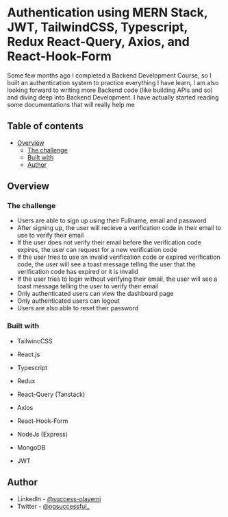 # Authentication using MERN Stack, JWT, TailwindCSS, Typescript, Redux React-Query, Axios, and React-Hook-Form

Some few months ago I completed a Backend Development Course, so I built an authentication system to practice everything I
have learn, I am also looking forward to writing more Backend code (like building APIs and so) and diving deep into Backend
Development. I have actually started reading some documentations that will really help me

## Table of contents

- [Overview](#overview)
  - [The challenge](#the-challenge)
  - [Built with](#built-with)
  - [Author](#author)

## Overview

### The challenge

- Users are able to sign up using their Fullname, email and password
- After signing up, the user will recieve a verification code in their email to use to verify their email
- If the user does not verify their email before the verification code expires, the user can request for a new verification code
- If the user tries to use an invalid verification code or expired verification code, the user will see a toast message telling the user that the verification code has expired or it is invalid
- If the user tries to login without verifying their email, the user will see a toast message telling the user to verify their email
- Only authenticated users can view the dashboard page
- Only authenticated users can logout
- Users are also able to reset their password

### Built with

- TailwincCSS
- React.js
- Typescript
- Redux
- React-Query (Tanstack)
- Axios
- React-Hook-Form

- NodeJs (Express)
- MongoDB
- JWT

## Author

- Linkedln - [@success-olayemi](https://www.linkedin.com/in/success-olayemi-554a86235/)
- Twitter - [@ogsuccessful_](https://x.com/ogsuccessful_)
